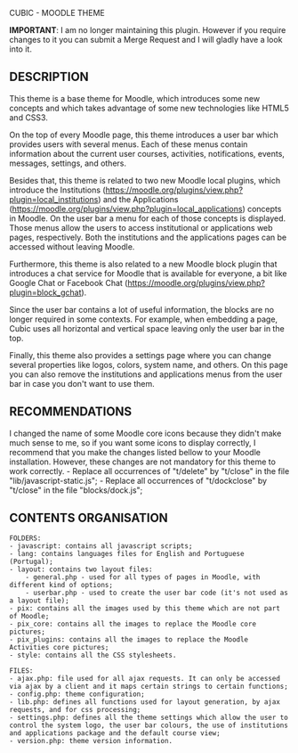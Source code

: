 CUBIC - MOODLE THEME

**IMPORTANT**: I am no longer maintaining this plugin. However if you require changes to it you can submit a Merge Request and I will gladly have a look into it.

DESCRIPTION
-----------

This theme is a base theme for Moodle, which introduces some new concepts and which takes advantage of some new technologies like HTML5 and CSS3.

On the top of every Moodle page, this theme introduces a user bar which provides users with several menus. Each of these menus contain information about the current user courses, activities, notifications, events, messages, settings, and others.

Besides that, this theme is related to two new Moodle local plugins, which introduce the Institutions (https://moodle.org/plugins/view.php?plugin=local_institutions) and the Applications (https://moodle.org/plugins/view.php?plugin=local_applications) concepts in Moodle. On the user bar a menu for each of those concepts is displayed. Those menus allow the users to access institutional or applications web pages, respectively. Both the institutions and the applications pages can be accessed without leaving Moodle.

Furthermore, this theme is also related to a new Moodle block plugin that introduces a chat service for Moodle that is available for everyone, a bit like Google Chat or Facebook Chat (https://moodle.org/plugins/view.php?plugin=block_gchat). 

Since the user bar contains a lot of useful information, the blocks are no longer required in some contexts. For example, when embedding a page, Cubic uses all horizontal and vertical space leaving only the user bar in the top.

Finally, this theme also provides a settings page where you can change several properties like logos, colors, system name, and others. On this page you can also remove the institutions and applications menus from the user bar in case you don't want to use them.


RECOMMENDATIONS
---------------

I changed the name of some Moodle core icons because they didn't make much sense to me, so if you want some icons to display correctly, I recommend that you make the changes listed bellow to your Moodle installation. However, these changes are not mandatory for this theme to work correctly.
	- Replace all occurrences of "t/delete" by "t/close" in the file "lib/javascript-static.js";
	- Replace all occurrences of "t/dockclose" by "t/close" in the file "blocks/dock.js";


CONTENTS ORGANISATION
---------------------

	FOLDERS:
	- javascript: contains all javascript scripts;
	- lang: contains languages files for English and Portuguese (Portugal);
	- layout: contains two layout files:
		- general.php - used for all types of pages in Moodle, with different kind of options;
		- userbar.php - used to create the user bar code (it's not used as a layout file);
	- pix: contains all the images used by this theme which are not part of Moodle;
	- pix_core: contains all the images to replace the Moodle core pictures;
	- pix_plugins: contains all the images to replace the Moodle Activities core pictures;
	- style: contains all the CSS stylesheets.
		
	FILES:
	- ajax.php: file used for all ajax requests. It can only be accessed via ajax by a client and it maps certain strings to certain functions;
	- config.php: theme configuration;
	- lib.php: defines all functions used for layout generation, by ajax requests, and for css processing;
	- settings.php: defines all the theme settings which allow the user to control the system logo, the user bar colours, the use of institutions and applications package and the default course view;
	- version.php: theme version information.

